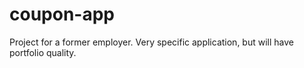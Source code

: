 # coupon-app
Project for a former employer. Very specific application, but will have portfolio quality.
